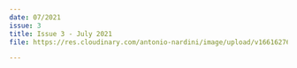 ```yaml
---
date: 07/2021
issue: 3
title: Issue 3 - July 2021
file: https://res.cloudinary.com/antonio-nardini/image/upload/v1661627653/Upton%20Times/Issue_3_Upton_July_2021_v1_A4_Web_unut8k.pdf

---
```

